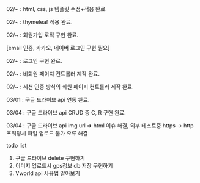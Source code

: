 02/~  : html, css, js 템플릿 수정+적용 완료.

02/~  : thymeleaf 적용 완료.

02/~  : 회원가입 로직 구현 완료.               

[email 인증, 카카오, 네이버 로그인 구현 필요]

02/~  : 로그인 구현 완료.

02/~  : 비회원 페이지 컨트롤러 제작 완료.

02/~  : 세션 인증 방식의 회원 페이지 컨트롤러 제작 완료.


03/01 : 구글 드라이브 api 연동 완료.


03/04 : 구글 드라이브 api CRUD 중 C, R 구현 완료.

03/04 : 구글 드라이브 api img url => html 이슈 해결, 외부 테스트중 https -> http 포워딩시 파일 업로드 불가 오류 해결


todo list

1. 구글 드라이브 delete 구현하기
2. 이미지 업로드시 gps정보 db 저장 구현하기
3. Vworld api 사용법 알아보기
